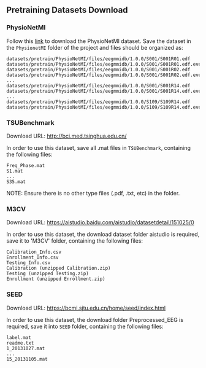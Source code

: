 ## Pretraining Datasets Download

### PhysioNetMI

Follow this [link](https://www.physionet.org/content/eegmmidb/1.0.0/) to download the PhysioNetMI dataset.
Save the dataset in the `PhysionetMI` folder of the project and files should be organized as:

``` 
datasets/pretrain/PhysioNetMI/files/eegmmidb/1.0.0/S001/S001R01.edf
datasets/pretrain/PhysioNetMI/files/eegmmidb/1.0.0/S001/S001R01.edf.event
datasets/pretrain/PhysioNetMI/files/eegmmidb/1.0.0/S001/S001R02.edf
datasets/pretrain/PhysioNetMI/files/eegmmidb/1.0.0/S001/S001R02.edf.event
...
datasets/pretrain/PhysioNetMI/files/eegmmidb/1.0.0/S001/S001R14.edf
datasets/pretrain/PhysioNetMI/files/eegmmidb/1.0.0/S001/S001R14.edf.event
...
datasets/pretrain/PhysioNetMI/files/eegmmidb/1.0.0/S109/S109R14.edf
datasets/pretrain/PhysioNetMI/files/eegmmidb/1.0.0/S109/S109R14.edf.event
```
### TSUBenchmark

Download URL: http://bci.med.tsinghua.edu.cn/

In order to use this dataset, save all .mat files in `TSUBenchmark`, containing the following files:

``` 
Freq_Phase.mat
S1.mat
...
S35.mat
``` 
NOTE: Ensure there is no other type files (.pdf, .txt, etc) in the folder.

### M3CV

Download URL: https://aistudio.baidu.com/aistudio/datasetdetail/151025/0

In order to use this dataset, the download dataset folder aistudio is required, save it to 'M3CV' folder, containing the following files:

```
Calibration_Info.csv
Enrollment_Info.csv
Testing_Info.csv
Calibration (unzipped Calibration.zip)
Testing (unzipped Testing.zip)
Enrollment (unzipped Enrollment.zip)
```

### SEED

Download URL: https://bcmi.sjtu.edu.cn/home/seed/index.html

In order to use this dataset, the download folder Preprocessed_EEG is required, save it into `SEED` folder, containing the following files:
```
label.mat
readme.txt
1_20131027.mat
...
15_20131105.mat
```
